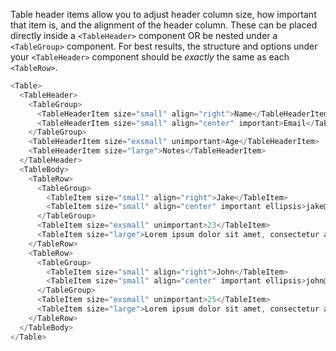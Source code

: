 Table header items allow you to adjust header column size, how important that item is, and
the alignment of the header column.  These can be placed directly inside a `<TableHeader>`
component OR be nested under a `<TableGroup>` component.  For best results, the structure and
options under your `<TableHeader>` component should be *exactly* the same as each `<TableRow>`.

```js
<Table>
  <TableHeader>
    <TableGroup>
      <TableHeaderItem size="small" align="right">Name</TableHeaderItem>
      <TableHeaderItem size="small" align="center" important>Email</TableHeaderItem>
    </TableGroup>
    <TableHeaderItem size="exsmall" unimportant>Age</TableHeaderItem>
    <TableHeaderItem size="large">Notes</TableHeaderItem>
  </TableHeader>
  <TableBody>
    <TableRow>
      <TableGroup>
        <TableItem size="small" align="right">Jake</TableItem>
        <TableItem size="small" align="center" important ellipsis>jake@example.com</TableItem>
      </TableGroup>
      <TableItem size="exsmall" unimportant>23</TableItem>
      <TableItem size="large">Lorem ipsum dolor sit amet, consectetur adipisicing elit, sed do eiusmod tempor incididunt ut labore et dolore magna aliqua.</TableItem>
    </TableRow>
    <TableRow>
      <TableGroup>
        <TableItem size="small" align="right">John</TableItem>
        <TableItem size="small" align="center" important ellipsis>john@example.com</TableItem>
      </TableGroup>
      <TableItem size="exsmall" unimportant>25</TableItem>
      <TableItem size="large">Lorem ipsum dolor sit amet, consectetur adipisicing elit, sed do eiusmod tempor incididunt ut labore et dolore magna aliqua.</TableItem>
    </TableRow>
  </TableBody>
</Table>
```
